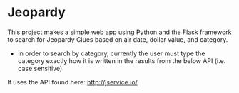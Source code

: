 # Jeopardy

This project makes a simple web app using Python and the Flask framework to search for Jeopardy Clues based on air date, dollar value, and category.
* In order to search by category, currently the user must type the category exactly how it is written in the results from the below API (i.e. case sensitive)

It uses the API found here: http://jservice.io/
